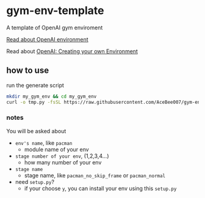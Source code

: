 # gym-env-template
A template of OpenAI gym enviroment

[Read about OpenAI environment](https://github.com/openai/gym/blob/master/docs/environments.md)

Read about [OpenAI: Creating your own Environment](https://github.com/openai/gym/blob/master/docs/creating-environments.md)

## how to use
run the generate script
```bash
mkdir my_gym_env && cd my_gym_env
curl -o tmp.py -fsSL https://raw.githubusercontent.com/AceBee007/gym-env-template/main/generate_env.py && python tmp.py && rm tmp.py

```

### notes
You will be asked about
- `env's name`, like `pacman`
  - module name of your env
- `stage number of your env`, (1,2,3,4...)
  - how many number of your env
- `stage name`
  - stage name, like `pacman_no_skip_frame` or `pacman_normal`
- need `setup.py`?
  - if your choose `y`, you can install your env using this `setup.py`
